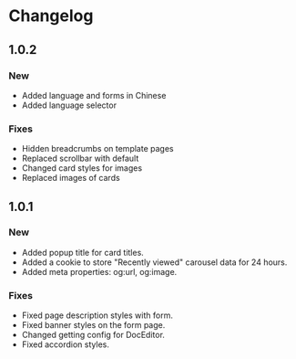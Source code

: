 # Changelog


## 1.0.2

### New
* Added language and forms in Chinese
* Added language selector

### Fixes
* Hidden breadcrumbs on template pages
* Replaced scrollbar with default
* Changed card styles for images
* Replaced images of cards

## 1.0.1

### New
* Added popup title for card titles.
* Added a cookie to store "Recently viewed" carousel data for 24 hours.
* Added meta properties: og:url, og:image.

### Fixes
* Fixed page description styles with form.
* Fixed banner styles on the form page.
* Changed getting config for DocEditor.
* Fixed accordion styles.